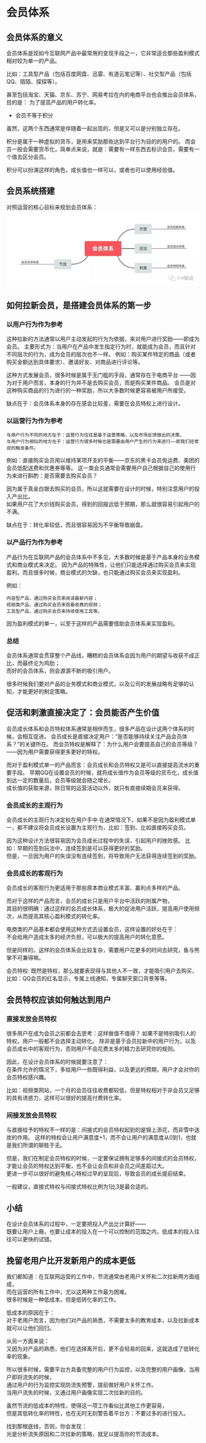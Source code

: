 # 会员体系

## 会员体系的意义

会员体系是现如今互联网产品中最常用的变现手段之一，它非常适合那些盈利模式相对较为单一的产品。

比如：工具型产品（包括百度网盘、迅雷、有道云笔记等）、社交型产品（包括QQ、陌陌、探探等）。

甚至包括淘宝、天猫、京东、苏宁、网易考拉在内的电商平台也会推出会员体系，目的是：
为了提高产品的用户转化率。

* 会员不等于积分

虽然，这两个东西通常是伴随着一起出现的，但是又可以是分别独立存在。

积分是属于一种虚拟的货币，是用来奖励那些达到平台行为目的的用户的。
而会员一般会需要货币化，简单点来说，就是：需要有一样东西去标识会员，需要有一个值去区分会员。

积分可以扮演这样的角色，成长值也一样可以，或者也可以使用经验值。

## 会员系统搭建

对照运营的核心目标来规划会员体系：
![](_pic/MemberSys.jpeg)

## 如何拉新会员，是搭建会员体系的第一步

### 以用户行为作为参考
这种拉新的方法通常以用户主动发起的行为为依据，来对用户进行奖励——即成为会员。
主要形式为：当用户在产品中发生指定行为时，就能成为会员，而且针对不同层次的行为，成为会员的层次也不一样。
例如：购买某件特定的商品（或者购买金额达到具体要求）、邀请好友、对商品进行评论等。

这种方式发展会员，很多时候是属于无门槛的手段，通常存在于电商平台
——因为对于用户而言，本身的行为并不是去购买会员，而是购买某件商品。
会员是对这种购买商品的行为进行的一种奖励，所以大多数时候更容易被用户所接受。

缺点在于：会员体系本身的存在感会比较差，需要在会员特权上进行设计。

### 以运营行为作为参考
```text
与用户行为不同的地方在于：运营行为往往是基于运营策略，以及市场反馈做出的决策。
与用户行为相似的地方在于：运营行为很多时候也是需要由用户产生的行为来进行——即我们经常说的触发条件。
```

例如：直接购买会员用以维持某项开支的平衡——京东的黑卡会员免运费、美团的会员低配送费和优惠券等等。
这一类会员通常会需要用户自己根据自己的使用行为来进行斟酌：是否需要去购买会员？

因为属于真金白银去购买的会员，所以这就需要在设计的时候，特别注意用户的投入产出比。  
如果用户花了大价钱购买会员，得到的回报远低于预期，那么就很容易引起用户的不满。

缺点在于：转化率较低，而且很容易因为不平衡导致崩盘。

### 以产品行为作为参考

产品行为在互联网产品的会员体系中不多见，大多数时候是基于产品本身的业务模式和商业模式来决定。
因为产品的特殊性，让他们只能选择通过购买会员来实现盈利，而且很多时候，商业模式的欠缺，也只能通过购买会员来实现盈利。

例如：
```text
内容型产品，通过购买会员来阅读最新内容；
视频类产品，通过购买会员来观看收费的视频；
工具型产品，通过购买会员来持续使用工具等。
```
因为盈利模式的单一，以至于这样的产品需要借助会员体系来实现盈利。

### 总结

会员体系通常会贯穿整个产品线，糟糕的会员体系会因为用户的期望与收获不成正比，而最终沦为鸡肋；  
而好的会员体系，则会源源不断的吸引用户。

很多时候我们要对产品的业务模式和商业模式，以及公司的发展战略有足够的认知，才能更好的制定策略。

## 促活和刺激直接决定了：会员能否产生价值

会员成长体系和会员特权体系通常是相伴而生，很多产品在设计这两个体系的时候，会相互促进。
会员成长是直接决定用户：“是否能够持续关注产品会员体系？”的关键所在。
而会员特权是解释了：为什么用户会要提高自己的会员等级？——因为用户需要获得更多更好的特权。

而对于盈利模式单一的产品而言：会员成长和会员特权又是可以直接提高流水的重要手段。
早期QQ在设置会员的时候，就将成长值作为会员等级的货币化，成长值到达一定的数量后，会员等级就会随之增长。  
成长值的获取来源，除日常的运营活动以外，就只有直接续期会员来获得。

### 会员成长的主观行为
会员成长的主观行为决定权在用户手中
在通常情况下，如果不是因为盈利模式单一，都不建议将会员成长设置为主观行为，比如：签到、比如直接购买会员。

因为这种设计方法很容易因为会员成长过程中的失误，引起用户的挫败感。
比如：早期的签到玩法中，连续签到是可以获得更好的奖励。  
但是，一旦因为用户的失误没有连续签到，将导致用户无法获得连续签到的奖励。

### 会员成长的客观行为
会员成长的客观行为更适用于那些原本商业模式丰富、赢利点多样的产品。

而对于这样的产品而言，会员的成长只是用户平台中活跃的附属产物，  
其目的很明确：通过这样的会员成长体系，极大的促进用户活跃，提高用户使用频次，从而提高其核心盈利模式的转化率。

电商类的产品基本都会使用这种方式去设置会员，这样设置的好处在于：  
不会给用户造成太多的经济负担，可以极大的提高用户的转化意愿。

但是同样的，这样的会员体系会比较复杂，需要用户花更多的时间去研究，鱼与熊掌不可兼得嘛。

会员特权:
既然是特权，那么就要表现得与其他人不一致，才能吸引用户去购买，
比如：QQ会员的红名显示，专属上线通知，专属聊天窗口背景等等。

## 会员特权应该如何触达到用户

### 直接发放会员特权
很多用户在成为会员之前都会去思考：这样做值不值得？
如果不是特别吸引人的特权，用户一般都不会选择主动转化。
除非是基于会员拉新中的用户行为，以及会员成长中的客观行为，否则用户不会花费太多的精力去研究你的规则。

因此，在设计会员体系的时候就要注意了：  
在条件允许的情况下，多给用户一些既得利益，以及更远的预期，用户才会对你的会员特权感兴趣。

比如：视频类网站，一个月的会员往往收费都较低，但是特权相对于非会员又足够的具有诱惑力，这样可以很好的提高付费转化率。

### 间接发放会员特权

与直接给予的特权不一样的是：间接式的会员特权起到的是锦上添花，而非雪中送炭的作用。
这样的特权会让用户满意度+1，而不会让用户的满意度从0到1，也就是我们所谓的聊胜于无。

但是，我们在制定会员特权的时候，一定要保证拥有足够多的间接式的会员特权，才能让会员的特权达到平衡，也不会让会员和非会员之间差距过大。  
更进一步可以很好的避免核心特权过早的呈现后，导致会员的成长提前结束。

一般建议，直接式特权与间接式特权比例为1比3是最合适的。

## 小结

在设计会员体系的过程中，一定要把投入产出比计算好——  
既要让用户上瘾，也要让成本的投入在一个可以控制的范围之内，低成本的投入往往可以更快的试错。

## 挽留老用户比开发新用户的成本更低

我们都知道：在互联网运营的工作中，节流通常由老用户关怀和二次拉新两方面组成，  
而在运营的所有工作中，尤以这两种工作最为困难。  
很多时候是一种低成本，但是低转化率的工作。

低成本的原因在于：  
对于老用户而言，因为他们对产品的熟悉，不需要太多的教育成本，以及拉新成本就可以让他们回归。

从另一方面来说：  
又因为对产品的熟悉，他们在选择离开后，更不会轻易的回来，这就造成了低转化率的现象。

所以很多时候，需要平台方具备完整的用户行为监控，以及完整的用户画像，当用户即将流失的时候，  
通过用户的行为监控实现防流失预警，提前做好用户关怀工作。  
当用户流失的时候，又通过用户画像实现二次拉新的目的。

虽然节流的低成本的特性，使得这一项工作看似比其他工作更容易，  
但是其低转化率的特性，也在无时无刻警告着平台方：不要过多的进行投入。

找到那根底线，否则，你会发现：  
光是分析流失原因和二次拉新的策略，就足以提高你的节流成本。